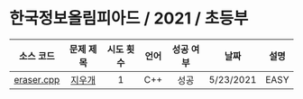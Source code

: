 # 한국정보올림피아드 / 2021 / 초등부
|소스 코드|문제 제목|시도 횟수|언어|성공 여부|날짜|설명|
|:---:|:---:|:---:|:---:|:---:|:---:|:---:|
|[eraser.cpp](../elementary/eraser.cpp)|[지우개](http://boj.kr/21756)|1|C++|성공|5/23/2021|EASY|
